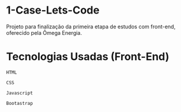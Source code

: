 # 1-Case-Lets-Code
Projeto para finalização da primeira etapa de estudos com front-end, oferecido pela Ômega Energia.

# Tecnologias Usadas (Front-End)
`HTML`

`CSS`

`Javascript`

`Bootastrap`

